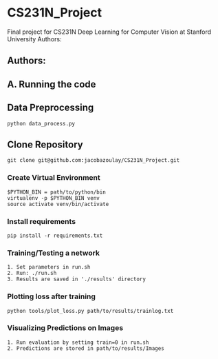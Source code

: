 # CS231N_Project
Final project for CS231N Deep Learning for Computer Vision at Stanford University
Authors: 

## Authors: 

## A. Running the code

## Data Preprocessing
    python data_process.py

## Clone Repository
    git clone git@github.com:jacobazoulay/CS231N_Project.git

### Create Virtual Environment
    $PYTHON_BIN = path/to/python/bin
    virtualenv -p $PYTHON_BIN venv
    source activate venv/bin/activate
   
### Install requirements
    pip install -r requirements.txt

### Training/Testing a network
    1. Set parameters in run.sh
    2. Run: ./run.sh
    3. Results are saved in './results' directory
    
### Plotting loss after training
    python tools/plot_loss.py path/to/results/trainlog.txt

### Visualizing Predictions on Images
    1. Run evaluation by setting train=0 in run.sh
    2. Predictions are stored in path/to/results/Images
